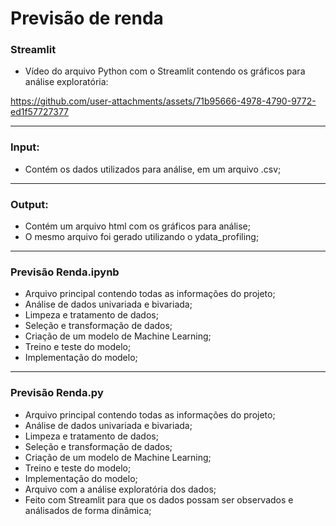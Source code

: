 # Previsão de renda

### Streamlit

- Vídeo do arquivo Python com o Streamlit contendo os gráficos para análise exploratória: 

https://github.com/user-attachments/assets/71b95666-4978-4790-9772-ed1f57727377

---

### Input:

- Contém os dados utilizados para análise, em um arquivo .csv;

---

### Output:

- Contém um arquivo html com os gráficos para análise;
- O mesmo arquivo foi gerado utilizando o ydata_profiling;

---

### Previsão Renda.ipynb

- Arquivo principal contendo todas as informações do projeto;
- Análise de dados univariada e bivariada;
- Limpeza e tratamento de dados;
- Seleção e transformação de dados;
- Criação de um modelo de Machine Learning;
- Treino e teste do modelo;
- Implementação do modelo;

---
 
### Previsão Renda.py

- Arquivo principal contendo todas as informações do projeto;
- Análise de dados univariada e bivariada;
- Limpeza e tratamento de dados;
- Seleção e transformação de dados;
- Criação de um modelo de Machine Learning;
- Treino e teste do modelo;
- Implementação do modelo;
- Arquivo com a análise exploratória dos dados;
- Feito com Streamlit para que os dados possam ser observados e análisados de forma dinâmica;